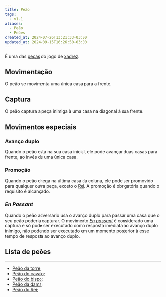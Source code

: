 ```yaml
---
title: Peão
tags:
  - v1.1
aliases:
  - Peão
  - Peões
created_at: 2024-07-26T13:21:33-03:00
updated_at: 2024-09-15T16:26:50-03:00
---
```


É uma das [peças](Xadrez_Pecas.md) do jogo de [xadrez](../../../../sementes/2024/07/06/Xadrez.md).

## Movimentação
O peão se movimenta uma única casa para a frente.

## Captura
O peão captura a peça inimiga à uma casa na diagonal à sua frente.

## Movimentos especiais
### Avanço duplo
Quando o peão está na sua casa inicial, ele pode avançar duas casas para frente, ao invés de uma única casa.

### Promoção
Quando o peão chega na última casa da coluna, ele pode ser promovido para qualquer outra peça, exceto o [Rei](../07/Xadrez_Rei_xadrez.md). A promoção é obrigatória quando o requisito é alcançado.

### *En Passant*
Quando o peão adversario usa o avanço duplo para passar uma casa que o seu peão poderia capturar. O movimento *[En passant](../../../../../En_passant.md)* é considerado uma captura e só pode ser executado como resposta imediata ao avanço duplo inimigo, não podendo ser executado em um momento posterior à esse tempo de resposta ao avanço duplo.

## Lista de peões
---
- [Peão da torre](../08/Xadrez_Peao_da_torre.md);
- [Peão do cavalo](../08/Xadrez_Peao_do_cavalo.md);
- [Peão do bispo](../26/Xadrez_Peao_do_bispo.md);
- [Peão da dama](../08/Xadrez_Peao_da_dama.md);
- [Peão do Rei](../08/Xadrez_Peao_do_Rei.md);
